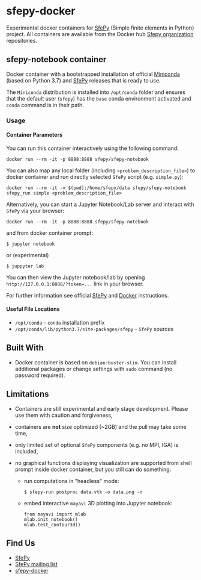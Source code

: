 # sfepy-docker
Experimental docker containers for [SfePy](http://sfepy.org) (Simple finite elements in Python) project.
All containers are available from the Docker hub 
 [Sfepy organization](https://hub.docker.com/r/sfepy/sfepy-notebook) repositories.

## sfepy-notebook container

Docker container with a bootstrapped installation of official [Miniconda](http://conda.pydata.org/miniconda.html)
(based on Python 3.7) and [SfePy](https://anaconda.org/conda-forge/sfepy) releases that is ready to use.

The `Miniconda` distribution is installed into `/opt/conda` folder and ensures that the default user (`sfepy`) has
the `base` conda environment activated and `conda` command is in their path.

### Usage

#### Container Parameters

You can run this container interactively using the following command:

    docker run --rm -it -p 8888:8888 sfepy/sfepy-notebook

You can also map any local folder (including `<problem_description_file>`) to docker container and
run directly selected `SfePy` script (e.g. `simple.py`):

    docker run --rm -it -v $(pwd):/home/sfepy/data sfepy/sfepy-notebook sfepy_run simple <problem_description_file>

Alternatively, you can start a Jupyter Notebook/Lab server and interact with `SfePy` via your browser:

    docker run --rm -it -p 8888:8888 sfepy/sfepy-notebook

and from docker container prompt:

    $ jupyter notebook

or (experimental)

    $ juppyter lab
    
You can then view the Jupyter notebook/lab by opening `http://127.0.0.1:8888/?token=...` link in your browser.

For further information see official [SfePy](http://sfepy.org/doc-devel/index.html#documentation) and
[Docker](https://docs.docker.com/) instructions.

#### Useful File Locations

* `/opt/conda` - `conda` installation prefix 
* `/opt/conda/lib/python3.7/site-packages/sfepy` - `SfePy` sources

## Built With

* Docker container is based on `debian:buster-slim`. You can install additional packages or change settings with `sudo`
  command (no password required).

## Limitations

* Containers are still experimental and early stage development. Please use them with caution and forgiveness,
* containers are **not** size optimized (~2GB) and the pull may take some time,
* only limited set of optional `SfePy` components (e.g. no MPI, IGA) is included,
* no graphical functions displaying visualization are supported from shell prompt inside docker container,
  but you still can do something:
  
  * run computations in "headless" mode:

        $ sfepy-run postproc data.vtk -o data.png -n
  
  * embed interactive `mayavi` 3D plotting into Jupyter notebook:
  
        from mayavi import mlab
        mlab.init_notebook()
        mlab.test_contour3d()


## Find Us

* [SfePy](http://sfepy.org)
* [SfePy mailing list](https://mail.python.org/mm3/mailman3/lists/sfepy.python.org)
* [sfepy-docker](https://github.com/sfepy/sfepy-docker)
